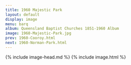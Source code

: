 ```yaml
---
title: 1960 Majestic Park
layout: default
display: image
menu: barq
album: Queensland Baptist Churches 1851-1960 Album
image: 1960-Majestic-Park.jpg
prev: 1960-Cooroy.html
next: 1960-Norman-Park.html
---
```

{% include image-head.md %}
{% include image.html %}